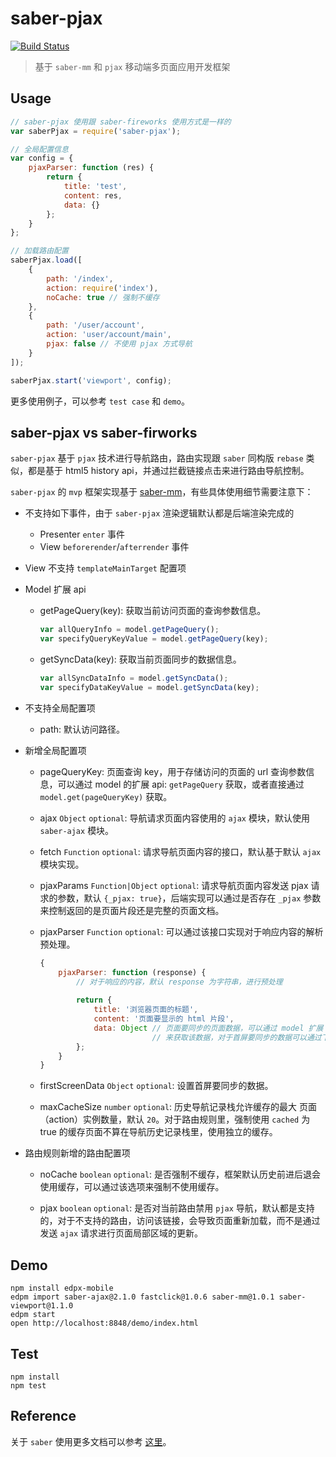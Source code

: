 saber-pjax
========

[![Build Status](https://travis-ci.org/ecomfe/saber-pjax.svg?branch=master)](https://travis-ci.org/ecomfe/saber-pjax)

>  基于 `saber-mm` 和 `pjax` 移动端多页面应用开发框架

## Usage

```javascript
// saber-pjax 使用跟 saber-fireworks 使用方式是一样的
var saberPjax = require('saber-pjax');

// 全局配置信息
var config = {
    pjaxParser: function (res) {
        return {
            title: 'test',
            content: res,
            data: {}
        };
    }
};

// 加载路由配置
saberPjax.load([
    {
        path: '/index',
        action: require('index'),
        noCache: true // 强制不缓存
    },
    {
        path: '/user/account',
        action: 'user/account/main',
        pjax: false // 不使用 pjax 方式导航
    }
]);

saberPjax.start('viewport', config);
```

更多使用例子，可以参考 `test case` 和 `demo`。

## saber-pjax vs saber-firworks

`saber-pjax` 基于 `pjax` 技术进行导航路由，路由实现跟 `saber` 同构版 `rebase` 类似，都是基于 html5 history api，并通过拦截链接点击来进行路由导航控制。

`saber-pjax` 的 `mvp` 框架实现基于 [saber-mm](https://github.com/ecomfe/saber-mm)，有些具体使用细节需要注意下：

* 不支持如下事件，由于 `saber-pjax` 渲染逻辑默认都是后端渲染完成的

    * Presenter `enter` 事件
    * View `beforerender`/`afterrender` 事件

* View 不支持 `templateMainTarget` 配置项

* Model 扩展 api

    * getPageQuery(key): 获取当前访问页面的查询参数信息。
    
        ```javascript
        var allQueryInfo = model.getPageQuery();
        var specifyQueryKeyValue = model.getPageQuery(key);
        ```
        
    * getSyncData(key): 获取当前页面同步的数据信息。
        
        ```javascript
        var allSyncDataInfo = model.getSyncData();
        var specifyDataKeyValue = model.getSyncData(key);
        ```
            
* 不支持全局配置项

    * path: 默认访问路径。
    
* 新增全局配置项
    
    * pageQueryKey: 页面查询 key，用于存储访问的页面的 url 查询参数信息，可以通过 model 的扩展 api: `getPageQuery` 获取，或者直接通过 `model.get(pageQueryKey)` 获取。
    
    * ajax `Object` `optional`: 导航请求页面内容使用的 `ajax` 模块，默认使用 `saber-ajax` 模块。

    * fetch `Function` `optional`: 请求导航页面内容的接口，默认基于默认 `ajax` 模块实现。
    
    * pjaxParams `Function|Object` `optional`: 请求导航页面内容发送 pjax 请求的参数，默认 `{_pjax: true}`，后端实现可以通过是否存在 `_pjax` 参数来控制返回的是页面片段还是完整的页面文档。
    
    * pjaxParser `Function` `optional`: 可以通过该接口实现对于响应内容的解析预处理。
    
        ```javascript
        {
            pjaxParser: function (response) {
                // 对于响应的内容，默认 response 为字符串，进行预处理
                
                return {
                    title: '浏览器页面的标题',
                    content: '页面要显示的 html 片段',
                    data: Object // 页面要同步的页面数据，可以通过 model 扩展 api `getSyncData` 
                                 // 来获取该数据，对于首屏要同步的数据可以通过下面 `firstScreenData` 来设置
                };
            }
        }
        ```
    * firstScreenData `Object` `optional`: 设置首屏要同步的数据。
    
    * maxCacheSize `number` `optional`: 历史导航记录栈允许缓存的最大 页面（action）实例数量，默认 `20`。对于路由规则里，强制使用 `cached` 为 true 的缓存页面不算在导航历史记录栈里，使用独立的缓存。
    
* 路由规则新增的路由配置项
    
    * noCache `boolean` `optional`: 是否强制不缓存，框架默认历史前进后退会使用缓存，可以通过该选项来强制不使用缓存。
    
    * pjax `boolean` `optional`: 是否对当前路由禁用 `pjax` 导航，默认都是支持的，对于不支持的路由，访问该链接，会导致页面重新加载，而不是通过发送 `ajax` 请求进行页面局部区域的更新。


## Demo
```shell
npm install edpx-mobile
edpm import saber-ajax@2.1.0 fastclick@1.0.6 saber-mm@1.0.1 saber-viewport@1.1.0
edpm start
open http://localhost:8848/demo/index.html
```
## Test 

```shell
npm install
npm test
```

## Reference

关于 `saber` 使用更多文档可以参考 [这里](http://ecomfe.github.io/saber/doc/)。

